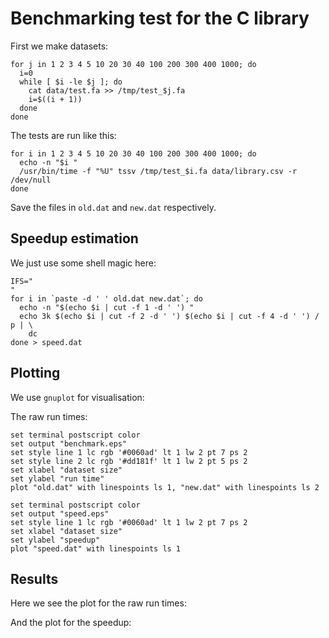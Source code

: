# Benchmarking test for the C library
First we make datasets:

    for j in 1 2 3 4 5 10 20 30 40 100 200 300 400 1000; do
      i=0
      while [ $i -le $j ]; do
        cat data/test.fa >> /tmp/test_$j.fa
        i=$((i + 1))
      done
    done

The tests are run like this:

    for i in 1 2 3 4 5 10 20 30 40 100 200 300 400 1000; do
      echo -n "$i "
      /usr/bin/time -f "%U" tssv /tmp/test_$i.fa data/library.csv -r /dev/null
    done

Save the files in `old.dat` and `new.dat` respectively.

## Speedup estimation
We just use some shell magic here:

    IFS="
    "
    for i in `paste -d ' ' old.dat new.dat`; do
      echo -n "$(echo $i | cut -f 1 -d ' ') "
      echo 3k $(echo $i | cut -f 2 -d ' ') $(echo $i | cut -f 4 -d ' ') / p | \
        dc
    done > speed.dat

## Plotting
We use `gnuplot` for visualisation:

The raw run times:

    set terminal postscript color
    set output "benchmark.eps"
    set style line 1 lc rgb '#0060ad' lt 1 lw 2 pt 7 ps 2
    set style line 2 lc rgb '#dd181f' lt 1 lw 2 pt 5 ps 2
    set xlabel "dataset size"
    set ylabel "run time"
    plot "old.dat" with linespoints ls 1, "new.dat" with linespoints ls 2

    set terminal postscript color
    set output "speed.eps"
    set style line 1 lc rgb '#0060ad' lt 1 lw 2 pt 7 ps 2
    set xlabel "dataset size"
    set ylabel "speedup"
    plot "speed.dat" with linespoints ls 1

## Results
Here we see the plot for the raw run times:
[](benchmark.png)

And the plot for the speedup:
[](speed.png)
